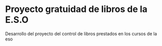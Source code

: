 Proyecto gratuidad de libros de la E.S.O
==========

Desarrollo del proyecto del control de libros prestados en los cursos de la eso
